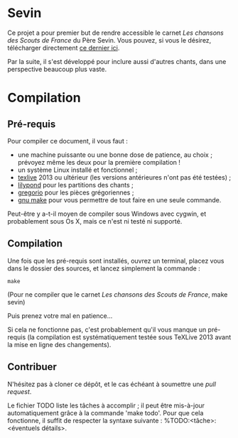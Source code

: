 Sevin
=====

Ce projet a pour premier but de rendre accessible le carnet
*Les chansons des Scouts de France* du Père Sevin.
Vous pouvez, si vous le désirez, télécharger directement [ce dernier ici](https://raw.githubusercontent.com/jperon/sevin/master/Sevin.pdf).

Par la suite, il s'est développé pour inclure aussi d'autres chants, dans une perspective beaucoup plus vaste.


Compilation
===========

Pré-requis
----------

Pour compiler ce document, il vous faut :

- une machine puissante ou une bonne dose de patience, au choix ; prévoyez même les deux pour la première compilation !
- un système Linux installé et fonctionnel ;
- [texlive](http://www.tug.org/texlive) 2013 ou ultérieur (les versions antérieures n'ont pas été testées) ;
- [lilypond](http://www.lilypond.org) pour les partitions des chants ;
- [gregorio](http://home.gna.org/gregorio) pour les pièces grégoriennes ;
- [gnu make](http://www.gnu.org/software/make) pour vous permettre de tout faire en une seule commande.

Peut-être y a-t-il moyen de compiler sous Windows avec cygwin, et probablement sous Os X, mais ce n'est ni testé ni supporté.

Compilation
-----------

Une fois que les pré-requis sont installés, ouvrez un terminal, placez vous dans le dossier des sources, et lancez simplement la commande :

    make

(Pour ne compiler que le carnet *Les chansons des Scouts de France*, make sevin)

Puis prenez votre mal en patience…

Si cela ne fonctionne pas, c'est probablement qu'il vous manque un pré-requis (la compilation est systématiquement testée sous TeXLive 2013 avant la mise en ligne des changements).

Contribuer
----------

N'hésitez pas à cloner ce dépôt, et le cas échéant à soumettre une *pull request*.

Le fichier TODO liste les tâches à accomplir ; il peut être mis-à-jour automatiquement grâce à la commande 'make todo'.
Pour que cela fonctionne, il suffit de respecter la syntaxe suivante :
%TODO:<tâche>:<éventuels détails>.
